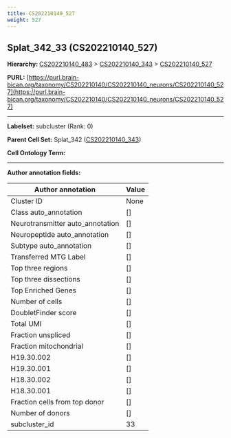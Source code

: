 ```yaml
---
title: CS202210140_527
weight: 527
---
```

## Splat_342_33 (CS202210140_527)
<b>Hierarchy: </b>
[CS202210140_483](../CS202210140_483) >
[CS202210140_343](../CS202210140_343) >
[CS202210140_527](../CS202210140_527)

**PURL:** [https://purl.brain-bican.org/taxonomy/CS202210140/CS202210140_neurons/CS202210140_527](https://purl.brain-bican.org/taxonomy/CS202210140/CS202210140_neurons/CS202210140_527)

---


**Labelset:** subcluster (Rank: 0)

**Parent Cell Set:** Splat_342 ([CS202210140_343](../CS202210140_343))



**Cell Ontology Term:** 

[MARKER GENES.]: #


---

[TRANSFERRED ANNOTATIONS.]: #


[AUTHOR ANNOTATION FIELDS.]: #


**Author annotation fields:**

| Author annotation | Value |
|-------------------|-------|
|Cluster ID|None|
|Class auto_annotation|[]|
|Neurotransmitter auto_annotation|[]|
|Neuropeptide auto_annotation|[]|
|Subtype auto_annotation|[]|
|Transferred MTG Label|[]|
|Top three regions|[]|
|Top three dissections|[]|
|Top Enriched Genes|[]|
|Number of cells|[]|
|DoubletFinder score|[]|
|Total UMI|[]|
|Fraction unspliced|[]|
|Fraction mitochondrial|[]|
|H19.30.002|[]|
|H19.30.001|[]|
|H18.30.002|[]|
|H18.30.001|[]|
|Fraction cells from top donor|[]|
|Number of donors|[]|
|subcluster_id|33|
